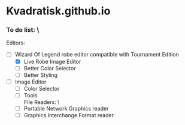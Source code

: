 # Kvadratisk.github.io

### To do list: \
  Editors: 
  - [ ] Wizard Of Legend robe editor compatible with Tournament Edition
    - [x] Live Robe Image Editor
    - [ ] Better Color Selector
    - [ ] Better Styling
  - [ ] Image Editor
    - [ ] Color Selector
    - [ ] Tools \
File Readers: \
    - [ ] Portable Network Graphics reader
    - [ ] Graphics Interchange Format reader
